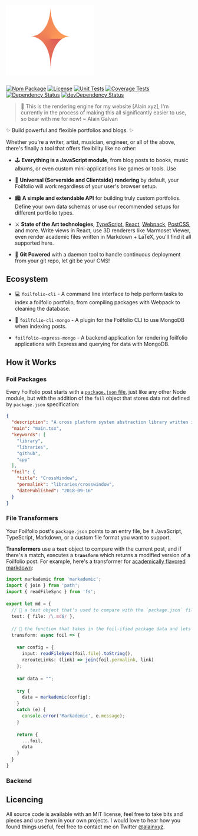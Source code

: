 # <a href="https://alain.xyz/blog"><img alt="Foilfolio" src="docs/logo.svg" width="240" /></a>

[![Npm Package][npm-img]][npm-url]
[![License][license-img]][license-url]
[![Unit Tests][travis-img]][travis-url]
[![Coverage Tests][codecov-img]][codecov-url]
[![Dependency Status][david-img]][david-url]
[![devDependency Status][david-dev-img]][david-dev-url]

> 🚧 This is the rendering engine for my website [Alain.xyz], I'm currently in the process of making this all significantly easier to use, so bear with me for now! ~ Alain Galvan

✨ Build powerful and flexible portfolios and blogs. ✨

Whether you're a writer, artist, musician, engineer, or all of the above, there's finally a tool that offers flexibility like no other:

- 🕹️ **Everything is a JavaScript module**, from blog posts to books, music albums, or even custom mini-applications like games or tools. Use 

- 🌌 **Universal (Serverside and Clientside) rendering** by default, your Foilfolio will work regardless of your user's browser setup.

- 🏙️ **A simple and extendable API** for building truly custom portfolios. Define your own data schemas or use our recommended setups for different portfolio types.

- ⚔️ **State of the Art technologies**, [TypeScript](https://www.typescriptlang.org/), [React](https://reactjs.org/), [Webpack](https://webpack.js.org/), [PostCSS](https://postcss.org/), and more. Write views in React, use 3D renderers like Marmoset Viewer, even render academic files written in Markdown + LaTeX, you'll find it all supported here.

- 🐙 **Git Powered** with a daemon tool to handle continuous deployment from your git repo, let git be your CMS!

## Ecosystem

- 💻 `foilfolio-cli` - A command line interface to help perform tasks to index a foilfolio portfolio, from compiling packages with Webpack to cleaning the database.

- 🥑 `foilfolio-cli-mongo` - A plugin for the Foilfolio CLI to use MongoDB when indexing posts.

- `foilfolio-express-mongo` - A backend application for rendering foilfolio applications with Express and querying for data with MongoDB.

## How it Works

### Foil Packages

Every Foilfolio post starts with a [`package.json` file](https://docs.npmjs.com/files/package.json), just like any other Node module, but with the addition of the `foil` object that stores data not defined by `package.json` specification:

```json
{
  "description": "A cross platform system abstraction library written in C++ for managing windows and performing OS tasks.",
  "main": "main.tsx",
  "keywords": [
    "library",
    "libraries",
    "github",
    "cpp"
  ],
  "foil": {
    "title": "CrossWindow",
    "permalink": "libraries/crosswindow",
    "datePublished": "2018-09-16"
  }
}
```



### File Transformers

Your Foilfolio post's `package.json` points to an entry file, be it JavaScript, TypeScript, Markdown, or a custom file format you want to support.

**Transformers** use a **`test`** object to compare with the current post, and if there's a match, executes a **`transform`** which returns a modified version of a Foilfolio post. For example, here's a transformer for [academically flavored markdown](https://github.com/hyperfuse/markademic):

```ts
import markademic from 'markademic';
import { join } from 'path';
import { readFileSync } from 'fs';

export let md = {
  // 💉 a test object that's used to compare with the `package.json` file.
  test: { file: /\.md$/ },

  // 🚒 the function that takes in the foil-ified package data and lets you modify it.
  transform: async foil => {

    var config = {
      input: readFileSync(foil.file).toString(),
      rerouteLinks: (link) => join(foil.permalink, link)
    };

    var data = "";

    try {
      data = markademic(config);
    }
    catch (e) {
      console.error('Markademic', e.message);
    }

    return {
      ...foil,
      data
    }
  }
}
```

### Backend



## Licencing

All source code is available with an MIT license, feel free to take bits and pieces and use them in your own projects. I would love to hear how you found things useful, feel free to contact me on Twitter <a href="https://twitter.com/Alainxyz">@alainxyz</a>.

[cover-img]: docs/assets/logo.png
[cover-url]: https://alain.xyz/libraries/foilfolio
[license-img]: http://img.shields.io/:license-mit-blue.svg?style=flat-square
[license-url]: https://opensource.org/licenses/MIT
[david-url]: https://david-dm.org/alaingalvan/foilfolio?path=packages/foilfolio
[david-img]: https://david-dm.org/alaingalvan/foilfolio.svg?path=packages/foilfolio&style=flat-square
[david-dev-url]: https://david-dm.org/alaingalvan/foilfolio?path=packages/foilfolio#info=devDependencies
[david-dev-img]: https://david-dm.org/alaingalvan/foilfolio/dev-status.svg?path=packages/foilfolio&style=flat-square
[travis-img]: https://img.shields.io/travis/alaingalvan/foilfolio.svg?style=flat-square
[travis-url]:https://travis-ci.org/alaingalvan/foilfolio
[codecov-img]:https://img.shields.io/codecov/c/github/alaingalvan/foilfolio.svg?style=flat-square
[codecov-url]: https://codecov.io/gh/alaingalvan/foilfolio
[npm-img]: https://img.shields.io/npm/v/foilfolio.svg?style=flat-square
[npm-url]: http://npm.im/foilfolio
[npm-download-img]: https://img.shields.io/npm/dm/foilfolio.svg?style=flat-square
